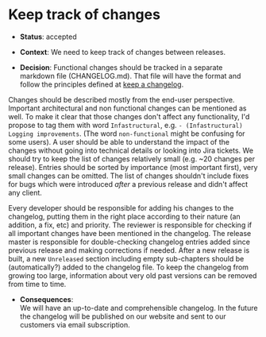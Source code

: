 # Keep track of changes

* **Status**: accepted

* **Context**: 
We need to keep track of changes between releases. 

* **Decision**: 
Functional changes should be tracked in a separate markdown file (CHANGELOG.md).
That file will have the format and follow the principles defined at [keep a changelog](https://keepachangelog.com/en/1.1.0/).

Changes should be described mostly from the end-user perspective. Important architectural and non functional changes can be mentioned as well. To make it clear that those changes don't affect any functionality, I'd propose to tag them with word `Infastructural`, e.g. `- (Infastructural) Logging improvements`. (The word `non-functional` might be confusing for some users).
A user should be able to understand the impact of the changes without going into technical details or looking into Jira tickets.
We should try to keep the list of changes relatively small (e.g. ~20 changes per release). 
Entries should be sorted by importance (most important first), very small changes can be omitted.
The list of changes shouldn't include fixes for bugs which were introduced *after* a previous release and didn't affect any client.

Every developer should be responsible for adding his changes to the changelog, putting them in the right place according to
their nature (an addition, a fix, etc) and priority.
The reviewer is responsible for checking if all important changes have been mentioned in the changelog.
The release master is responsible for double-checking changelog entries added since previous release and making corrections if needed.
After a new release is built, a new `Unreleased` section including empty sub-chapters should be (automatically?) added to the changelog file.
To keep the changelog from growing too large, information about very old past versions can be removed from time to time.

* **Consequences**:   
We will have an up-to-date and comprehensible changelog.
In the future the changelog will be published on our website and sent to our customers via email subscription.
